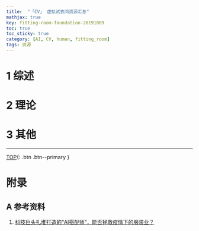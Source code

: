 ```yaml
---
title:  "「CV」 虚拟试衣间资源汇总"
mathjax: true
key: fitting-room-foundation-20191009
toc: true
toc_sticky: true
category: [AI, CV, human, fitting_room]
tags: 资源
---
```

<span id='head'></span>  

<!--more-->


# 1 综述  
# 2 理论
# 3 其他


-------------------  
[TOP](#head){: .btn .btn--primary }



# 附录
## A 参考资料
1. [科技巨头扎堆打造的“AI搭配师”，能否拯救疫情下的服装业？](/ai/cv/human/fitting_room/foundation)    
